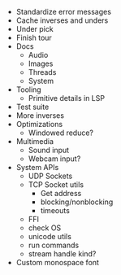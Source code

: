 - Standardize error messages
- Cache inverses and unders
- Under pick
- Finish tour
- Docs
  - Audio
  - Images
  - Threads
  - System
- Tooling
  - Primitive details in LSP
- Test suite
- More inverses
- Optimizations
  - Windowed reduce?
- Multimedia
  - Sound input
  - Webcam input?
- System APIs
  - UDP Sockets
  - TCP Socket utils
    - Get address
    - blocking/nonblocking
    - timeouts
  - FFI
  - check OS
  - unicode utils
  - run commands
  - stream handle kind?
- Custom monospace font
